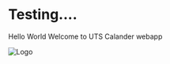 # Testing....
Hello World
Welcome to UTS Calander webapp

![Logo](https://github.com/Darensii/byteblasteruts.com/assets/162389957/13e90fef-b34d-42b0-a98d-a20e46f85029)
